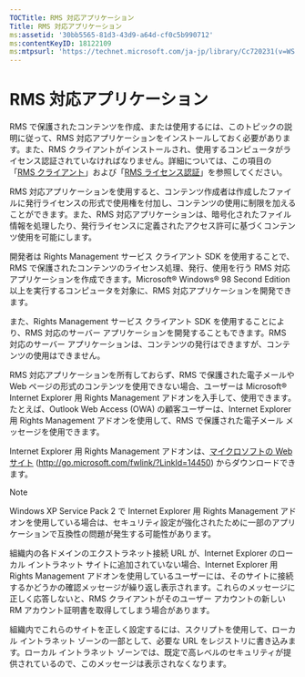 ```yaml
---
TOCTitle: RMS 対応アプリケーション
Title: RMS 対応アプリケーション
ms:assetid: '30bb5565-81d3-43d9-a64d-cf0c5b990712'
ms:contentKeyID: 18122109
ms:mtpsurl: 'https://technet.microsoft.com/ja-jp/library/Cc720231(v=WS.10)'
---
```


RMS 対応アプリケーション
========================

RMS で保護されたコンテンツを作成、または使用するには、このトピックの説明に従って、RMS 対応アプリケーションをインストールしておく必要があります。また、RMS クライアントがインストールされ、使用するコンピュータがライセンス認証されていなければなりません。詳細については、この項目の「[RMS クライアント](https://technet.microsoft.com/03294fa2-8350-430d-b4b0-03d5169937c2)」および「[RMS ライセンス認証](https://technet.microsoft.com/09a0d631-9860-477f-9d10-df61b3bfe125)」を参照してください。

RMS 対応アプリケーションを使用すると、コンテンツ作成者は作成したファイルに発行ライセンスの形式で使用権を付加し、コンテンツの使用に制限を加えることができます。また、RMS 対応アプリケーションは、暗号化されたファイル情報を処理したり、発行ライセンスに定義されたアクセス許可に基づくコンテンツ使用を可能にします。

開発者は Rights Management サービス クライアント SDK を使用することで、RMS で保護されたコンテンツのライセンス処理、発行、使用を行う RMS 対応アプリケーションを作成できます。Microsoft® Windows® 98 Second Edition 以上を実行するコンピュータを対象に、RMS 対応アプリケーションを開発できます。

また、Rights Management サービス クライアント SDK を使用することにより、RMS 対応のサーバー アプリケーションを開発することもできます。RMS 対応のサーバー アプリケーションは、コンテンツの発行はできますが、コンテンツの使用はできません。

RMS 対応アプリケーションを所有しておらず、RMS で保護された電子メールや Web ページの形式のコンテンツを使用できない場合、ユーザーは Microsoft® Internet Explorer 用 Rights Management アドオンを入手して、使用できます。たとえば、Outlook Web Access (OWA) の顧客ユーザーは、Internet Explorer 用 Rights Management アドオンを使用して、RMS で保護された電子メール メッセージを使用できます。

Internet Explorer 用 Rights Management アドオンは、[マイクロソフトの Web サイト](http://go.microsoft.com/fwlink/?linkid=14450) (http://go.microsoft.com/fwlink/?LinkId=14450) からダウンロードできます。

> [!NOTE]
> Windows XP Service Pack 2 で Internet Explorer 用 Rights Management アドオンを使用している場合は、セキュリティ設定が強化されたために一部のアプリケーションで互換性の問題が発生する可能性があります。 

組織内の各ドメインのエクストラネット接続 URL が、Internet Explorer のローカル イントラネット サイトに追加されていない場合、Internet Explorer 用 Rights Management アドオンを使用しているユーザーには、そのサイトに接続するかどうかの確認メッセージが繰り返し表示されます。これらのメッセージに正しく応答しないと、RMS クライアントがそのユーザー アカウントの新しい RM アカウント証明書を取得してしまう場合があります。

組織内でこれらのサイトを正しく設定するには、スクリプトを使用して、ローカル イントラネット ゾーンの一部として、必要な URL をレジストリに書き込みます。ローカル イントラネット ゾーンでは、既定で高レベルのセキュリティが提供されているので、このメッセージは表示されなくなります。
